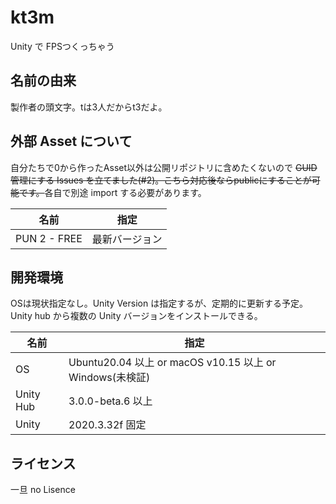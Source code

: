 # kt3m
Unity で FPSつくっちゃう

## 名前の由来

製作者の頭文字。tは3人だからt3だよ。

## 外部 Asset について

自分たちで0から作ったAsset以外は公開リポジトリに含めたくないので
<s>GUID 管理にする Issues を立てました(#2)。こちら対応後ならpublicにすることが可能です。</s>各自で別途 import する必要があります。

| 名前 | 指定 |
| --- | --- |
| PUN 2 - FREE | 最新バージョン |

## 開発環境

OSは現状指定なし。Unity Version は指定するが、定期的に更新する予定。 Unity hub から複数の Unity バージョンをインストールできる。

| 名前 | 指定 |
| --- | --- |
| OS | Ubuntu20.04 以上 or macOS v10.15 以上 or Windows(未検証) |
| Unity Hub | 3.0.0-beta.6 以上 |
| Unity | 2020.3.32f 固定 |


## ライセンス

一旦 no Lisence
